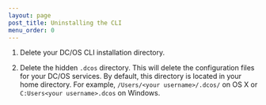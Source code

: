```yaml
---
layout: page
post_title: Uninstalling the CLI
menu_order: 0
---
```


1.  Delete your DC/OS CLI installation directory.

2.  Delete the hidden `.dcos` directory. This will delete the configuration files for your DC/OS services. By default, this directory is located in your home directory. For example, `/Users/<your username>/.dcos/` on OS X or `C:Users<your username>.dcos` on Windows.